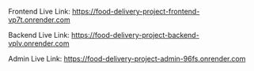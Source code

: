 Frontend Live Link: https://food-delivery-project-frontend-vp7t.onrender.com

Backend Live Link: https://food-delivery-project-backend-vplv.onrender.com

Admin Live Link: https://food-delivery-project-admin-96fs.onrender.com

